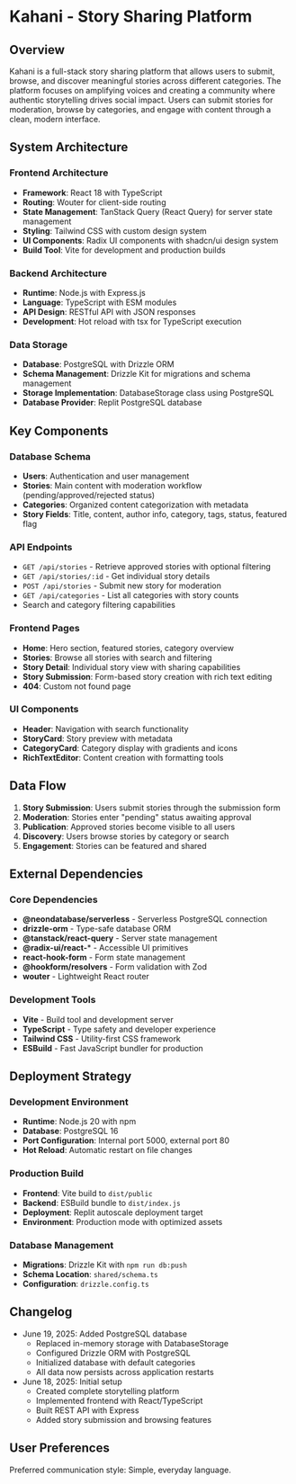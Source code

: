 # Kahani - Story Sharing Platform

## Overview

Kahani is a full-stack story sharing platform that allows users to submit, browse, and discover meaningful stories across different categories. The platform focuses on amplifying voices and creating a community where authentic storytelling drives social impact. Users can submit stories for moderation, browse by categories, and engage with content through a clean, modern interface.

## System Architecture

### Frontend Architecture
- **Framework**: React 18 with TypeScript
- **Routing**: Wouter for client-side routing
- **State Management**: TanStack Query (React Query) for server state management
- **Styling**: Tailwind CSS with custom design system
- **UI Components**: Radix UI components with shadcn/ui design system
- **Build Tool**: Vite for development and production builds

### Backend Architecture
- **Runtime**: Node.js with Express.js
- **Language**: TypeScript with ESM modules
- **API Design**: RESTful API with JSON responses
- **Development**: Hot reload with tsx for TypeScript execution

### Data Storage
- **Database**: PostgreSQL with Drizzle ORM
- **Schema Management**: Drizzle Kit for migrations and schema management
- **Storage Implementation**: DatabaseStorage class using PostgreSQL
- **Database Provider**: Replit PostgreSQL database

## Key Components

### Database Schema
- **Users**: Authentication and user management
- **Stories**: Main content with moderation workflow (pending/approved/rejected status)
- **Categories**: Organized content categorization with metadata
- **Story Fields**: Title, content, author info, category, tags, status, featured flag

### API Endpoints
- `GET /api/stories` - Retrieve approved stories with optional filtering
- `GET /api/stories/:id` - Get individual story details
- `POST /api/stories` - Submit new story for moderation
- `GET /api/categories` - List all categories with story counts
- Search and category filtering capabilities

### Frontend Pages
- **Home**: Hero section, featured stories, category overview
- **Stories**: Browse all stories with search and filtering
- **Story Detail**: Individual story view with sharing capabilities
- **Story Submission**: Form-based story creation with rich text editing
- **404**: Custom not found page

### UI Components
- **Header**: Navigation with search functionality
- **StoryCard**: Story preview with metadata
- **CategoryCard**: Category display with gradients and icons
- **RichTextEditor**: Content creation with formatting tools

## Data Flow

1. **Story Submission**: Users submit stories through the submission form
2. **Moderation**: Stories enter "pending" status awaiting approval
3. **Publication**: Approved stories become visible to all users
4. **Discovery**: Users browse stories by category or search
5. **Engagement**: Stories can be featured and shared

## External Dependencies

### Core Dependencies
- **@neondatabase/serverless** - Serverless PostgreSQL connection
- **drizzle-orm** - Type-safe database ORM
- **@tanstack/react-query** - Server state management
- **@radix-ui/react-*** - Accessible UI primitives
- **react-hook-form** - Form state management
- **@hookform/resolvers** - Form validation with Zod
- **wouter** - Lightweight React router

### Development Tools
- **Vite** - Build tool and development server
- **TypeScript** - Type safety and developer experience
- **Tailwind CSS** - Utility-first CSS framework
- **ESBuild** - Fast JavaScript bundler for production

## Deployment Strategy

### Development Environment
- **Runtime**: Node.js 20 with npm
- **Database**: PostgreSQL 16
- **Port Configuration**: Internal port 5000, external port 80
- **Hot Reload**: Automatic restart on file changes

### Production Build
- **Frontend**: Vite build to `dist/public`
- **Backend**: ESBuild bundle to `dist/index.js`
- **Deployment**: Replit autoscale deployment target
- **Environment**: Production mode with optimized assets

### Database Management
- **Migrations**: Drizzle Kit with `npm run db:push`
- **Schema Location**: `shared/schema.ts`
- **Configuration**: `drizzle.config.ts`

## Changelog

- June 19, 2025: Added PostgreSQL database
  - Replaced in-memory storage with DatabaseStorage
  - Configured Drizzle ORM with PostgreSQL
  - Initialized database with default categories
  - All data now persists across application restarts
- June 18, 2025: Initial setup
  - Created complete storytelling platform
  - Implemented frontend with React/TypeScript
  - Built REST API with Express
  - Added story submission and browsing features

## User Preferences

Preferred communication style: Simple, everyday language.